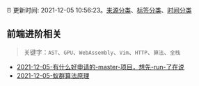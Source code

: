 :alarm_clock: 更新时间: 2021-12-05 10:56:23。[来源分类](../README.md)、[标签分类](../TAGS.md)、[时间分类](../TIMELINE.md)

## 前端进阶相关


> 关键字：`AST`、`GPU`、`WebAssembly`、`Vim`、`HTTP`、`算法`、`全栈`



- [2021-12-05-有什么好申请的-master-项目，想先-run-了在说](https://www.v2ex.com/t/820182) 
- [2021-12-05-蚁群算法原理](https://toutiao.io/k/s5cov4e) 
